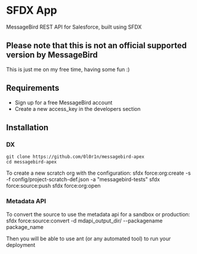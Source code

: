 # SFDX  App

MessageBird REST API for Salesforce, built using SFDX

## Please note that this is not an official supported version by MessageBird

This is just me on my free time, having some fun :)

## Requirements

- Sign up for a free MessageBird account
- Create a new access_key in the developers section

## Installation

### DX

    git clone https://github.com/0l0r1n/messagebird-apex
    cd messagebird-apex

To create a new scratch org with the configuration:
    sfdx force:org:create -s -f config/project-scratch-def.json -a "messagebird-tests"
    sfdx force:source:push
    sfdx force:org:open

### Metadata API
To convert the source to use the metadata api for a sandbox or production:
    sfdx force:source:convert -d mdapi_output_dir/ --packagename package_name

Then you will be able to use ant (or any automated tool) to run your deployment



